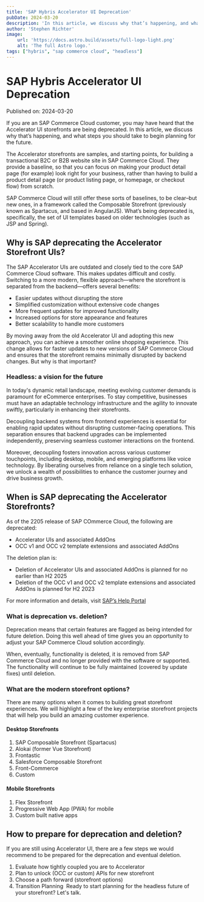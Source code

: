 ```yaml
---
title: 'SAP Hybris Accelerator UI Deprecation'
pubDate: 2024-03-20
description: 'In this article, we discuss why that’s happening, and what steps you should take to begin planning for the future.'
author: 'Stephen Richter'
image:
    url: 'https://docs.astro.build/assets/full-logo-light.png'
    alt: 'The full Astro logo.'
tags: ["hybris", "sap commerce cloud", "headless"]
---
```

# SAP Hybris Accelerator UI Deprecation

Published on: 2024-03-20

If you are an SAP Commerce Cloud customer, you may have heard that the Accelerator UI storefronts are being deprecated. In this article, we discuss why that’s happening, and what steps you should take to begin planning for the future.

The Accelerator storefronts are samples, and starting points, for building a transactional B2C or B2B website site in SAP Commerce Cloud. They provide a baseline, so that you can focus on making your product detail page (for example) look right for your business, rather than having to build a product detail page (or product listing page, or homepage, or checkout flow) from scratch.

SAP Commerce Cloud will still offer these sorts of baselines, to be clear–but new ones, in a framework called the Composable Storefront (previously known as Spartacus, and based in AngularJS). What’s being deprecated is, specifically, the set of UI templates based on older technologies (such as JSP and Spring).

## Why is SAP deprecating the Accelerator Storefront UIs?
The SAP Accelerator UIs are outdated and closely tied to the core SAP Commerce Cloud software. This makes updates difficult and costly. Switching to a more modern, flexible approach—where the storefront is separated from the backend—offers several benefits:
- Easier updates without disrupting the store
- Simplified customization without extensive code changes
- More frequent updates for improved functionality
- Increased options for store appearance and features
- Better scalability to handle more customers

By moving away from the old Accelerator UI and adopting this new approach, you can achieve a smoother online shopping experience. This change allows for faster updates to new versions of SAP Commerce Cloud and ensures that the storefront remains minimally disrupted by backend changes. But why is that important?

### Headless: a vision for the future
In today's dynamic retail landscape, meeting evolving customer demands is paramount for eCommerce enterprises. To stay competitive, businesses must have an adaptable technology infrastructure and the agility to innovate swiftly, particularly in enhancing their storefronts.

Decoupling backend systems from frontend experiences is essential for enabling rapid updates without disrupting customer-facing operations. This separation ensures that backend upgrades can be implemented independently, preserving seamless customer interactions on the frontend.

Moreover, decoupling fosters innovation across various customer touchpoints, including desktop, mobile, and emerging platforms like voice technology. By liberating ourselves from reliance on a single tech solution, we unlock a wealth of possibilities to enhance the customer journey and drive business growth.

## When is SAP deprecating the Accelerator Storefronts?
As of the 2205 release of SAP COmmerce Cloud, the following are deprecated:
- Accelerator UIs and associated AddOns
- OCC v1 and OCC v2 template extensions and associated AddOns

The deletion plan is:
- Deletion of Accelerator UIs and associated AddOns is planned for no earlier than H2 2025
- Deletion of the OCC v1 and OCC v2 template extensions and associated AddOns is planned for H2 2023

For more information and details, visit [SAP’s Help Portal](https://help.sap.com/docs/SAP_COMMERCE_CLOUD_PUBLIC_CLOUD/7e47d40a176d48ba914b50957d003804/1f1c6885781a4267a99c5d619d1f1edd.html)

### What is deprecation vs. deletion?
Deprecation means that certain features are flagged as being intended for future deletion. Doing this well ahead of time gives you an opportunity to adjust your SAP Commerce Cloud solution accordingly. 

When, eventually, functionality is deleted, it is removed from SAP Commerce Cloud and no longer provided with the software or supported. The functionality will continue to be fully maintained (covered by update fixes) until deletion.


### What are the modern storefront options?
There are many options when it comes to building great storefront experiences. We will highlight a few of the key enterprise storefront projects that will help you build an amazing customer experience.

#### Desktop Storefronts
1. SAP Composable Storefront (Spartacus)
2. Alokai (former Vue Storefront)
3. Frontastic
4. Salesforce Composable Storefront
5. Front-Commerce
6. Custom

#### Mobile Storefronts
1. Flex Storefront
2. Progressive Web App (PWA) for mobile
3. Custom built native apps

## How to prepare for deprecation and deletion?
If you are still using Accelerator UI, there are a few steps we would recommend to be prepared for the deprecation and eventual deletion.

1. Evaluate how tightly coupled you are to Accelerator
2. Plan to unlock (OCC or custom) APIs for new storefront
3. Choose a path forward (storefront options)
4. Transition Planning
‍
Ready to start planning for the headless future of your storefront? Let's talk.